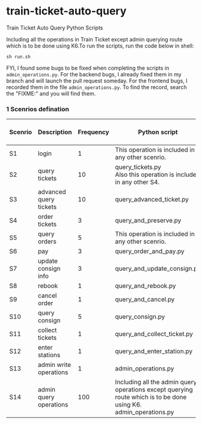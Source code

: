 # train-ticket-auto-query
Train Ticket Auto Query Python Scripts

Including all the operations in Train Ticket except admin querying route which is to be done using K6.To run the scripts, run the code below in shell:

```shell
sh run.sh
```

FYI, I found some bugs to be fixed when completing the scripts in `admin_operations.py`. For the backend bugs, I already fixed them in my branch and will launch the pull request someday. For the frontend bugs, I recorded them in the file `admin_operations.py`. To find the record, search the "FIXME:" and you will find them.



### 1 Scenrios defination

| Scenrio | Description            | Frequency | Python script                                                | Invocation times in script |
| ------- | ---------------------- | --------- | ------------------------------------------------------------ | -------------------------- |
| S1      | login                  | 1         | This operation is included in any other scenrio.             | —                          |
| S2      | query tickets          | 10        | query_tickets.py<br />Also this operation is included in any other S4. | 1000                       |
| S3      | advanced query tickets | 10        | query_advanced_ticket.py                                     | 200                        |
| S4      | order tickets          | 3         | query_and_preserve.py                                        | 1000                       |
| S5      | query orders           | 5         | This operation is included in any other scenrio.             | —                          |
| S6      | pay                    | 3         | query_order_and_pay.py                                       | 1                          |
| S7      | update consign info    | 3         | query_and_update_consign.py                                  | 1                          |
| S8      | rebook                 | 1         | query_and_rebook.py                                          | 1                          |
| S9      | cancel order           | 1         | query_and_cancel.py                                          | 1                          |
| S10     | query consign          | 5         | query_consign.py                                             | 1                          |
| S11     | collect tickets        | 1         | query_and_collect_ticket.py                                  | 1                          |
| S12     | enter stations         | 1         | query_and_enter_station.py                                   | 1                          |
| S13     | admin write operations | 1         | admin_operations.py                                          | 1                          |
| S14     | admin query operations | 100       | Including all the admin query operations except querying route which is to be done using K6.<br />admin_operations.py | 100                        |





